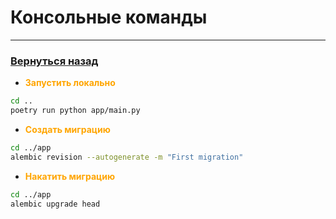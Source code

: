 # Консольные команды

___

### [Вернуться назад](../README.md)

* </span><span style="color:orange">__Запустить локально__</span>

```bash
cd ..
poetry run python app/main.py
```

* </span><span style="color:orange">__Создать миграцию__</span>

```bash
cd ../app
alembic revision --autogenerate -m "First migration"
```
* </span><span style="color:orange">__Накатить миграцию__</span>

```bash
cd ../app
alembic upgrade head
```